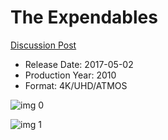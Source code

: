 # The Expendables

[Discussion Post](https://www.avsforum.com/threads/bass-eq-for-filtered-movies.2995212/post-58246970)

* Release Date: 2017-05-02
* Production Year: 2010
* Format: 4K/UHD/ATMOS

![img 0](https://i.imgur.com/81aWnkm.jpg)

![img 1](https://i.imgur.com/2OWxUqx.png)

